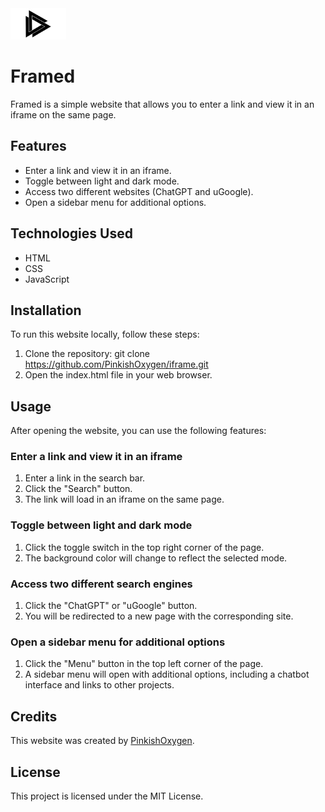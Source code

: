 
<img src="image.png" alt="Framed Logo" width="89" height="50">

# Framed

Framed is a simple website that allows you to enter a link and view it in an iframe on the same page.

## Features

* Enter a link and view it in an iframe.
* Toggle between light and dark mode.
* Access two different websites (ChatGPT and uGoogle).
* Open a sidebar menu for additional options.

## Technologies Used

* HTML
* CSS
* JavaScript

## Installation

To run this website locally, follow these steps:

1. Clone the repository: git clone https://github.com/PinkishOxygen/iframe.git
2. Open the index.html file in your web browser.

## Usage

After opening the website, you can use the following features:

### Enter a link and view it in an iframe
1. Enter a link in the search bar.
2. Click the "Search" button.
3. The link will load in an iframe on the same page.
### Toggle between light and dark mode
1. Click the toggle switch in the top right corner of the page.
2. The background color will change to reflect the selected mode.
### Access two different search engines
1. Click the "ChatGPT" or "uGoogle" button.
2. You will be redirected to a new page with the corresponding site.
### Open a sidebar menu for additional options
1. Click the "Menu" button in the top left corner of the page.
2. A sidebar menu will open with additional options, including a chatbot interface and links to other projects.

## Credits

This website was created by [PinkishOxygen](https://github.com/PinkishOxygen).

## License

This project is licensed under the MIT License.
